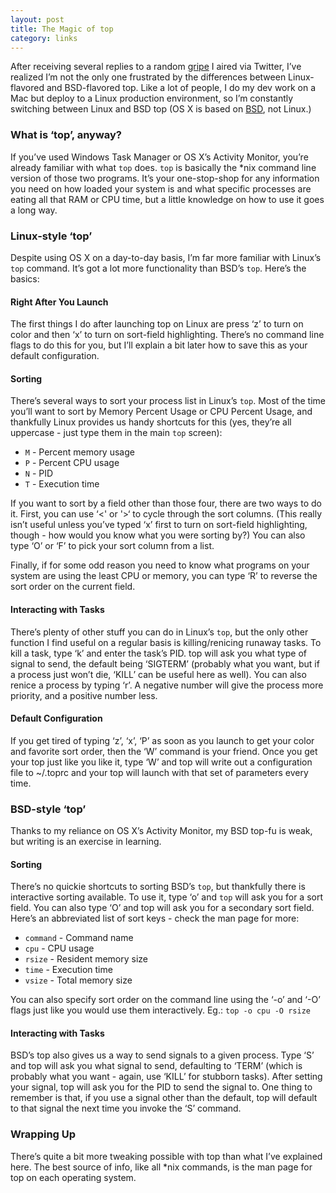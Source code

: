 ```yaml
---
layout: post 
title: The Magic of top
category: links
---
```

After receiving several replies to a random [gripe](http://twitter.com/nmeans/statuses/967509789) I aired via Twitter, I’ve realized I’m not the only one frustrated by the differences between Linux-flavored and BSD-flavored top. Like a lot of people, I do my dev work on a Mac but deploy to a Linux production environment, so I’m constantly switching between Linux and BSD top (OS X is based on [BSD](http://en.wikipedia.org/wiki/Berkeley_Software_Distribution), not Linux.)

### What is ‘top’, anyway?

If you’ve used Windows Task Manager or OS X’s Activity Monitor, you’re already familiar with what `top` does. `top` is basically the *nix command line version of those two programs. It’s your one-stop-shop for any information you need on how loaded your system is and what specific processes are eating all that RAM or CPU time, but a little knowledge on how to use it goes a long way.

### Linux-style ‘top’

Despite using OS X on a day-to-day basis, I’m far more familiar with Linux’s `top` command. It’s got a lot more functionality than BSD’s `top`. Here’s the basics:

#### Right After You Launch

The first things I do after launching top on Linux are press ‘z’ to turn on color and then ‘x’ to turn on sort-field highlighting. There’s no command line flags to do this for you, but I’ll explain a bit later how to save this as your default configuration.

#### Sorting

There’s several ways to sort your process list in Linux’s `top`. Most of the time you’ll want to sort by Memory Percent Usage or CPU Percent Usage, and thankfully Linux provides us handy shortcuts for this (yes, they’re all uppercase - just type them in the main `top` screen):

* `M` - Percent memory usage
* `P` - Percent CPU usage
* `N` - PID
* `T` - Execution time

If you want to sort by a field other than those four, there are two ways to do it. First, you can use ‘<' or '>‘ to cycle through the sort columns. (This really isn’t useful unless you’ve typed ‘x’ first to turn on sort-field highlighting, though - how would you know what you were sorting by?) You can also type ‘O’ or ‘F’ to pick your sort column from a list.

Finally, if for some odd reason you need to know what programs on your system are using the least CPU or memory, you can type ‘R’ to reverse the sort order on the current field.

#### Interacting with Tasks

There’s plenty of other stuff you can do in Linux’s `top`, but the only other function I find useful on a regular basis is killing/renicing runaway tasks. To kill a task, type ‘k’ and enter the task’s PID. top will ask you what type of signal to send, the default being ‘SIGTERM’ (probably what you want, but if a process just won’t die, ‘KILL’ can be useful here as well). You can also renice a process by typing ‘r’. A negative number will give the process more priority, and a positive number less.

#### Default Configuration

If you get tired of typing ‘z’, ‘x’, ‘P’ as soon as you launch to get your color and favorite sort order, then the ‘W’ command is your friend. Once you get your top just like you like it, type ‘W’ and top will write out a configuration file to ~/.toprc and your top will launch with that set of parameters every time.

### BSD-style ‘top’

Thanks to my reliance on OS X’s Activity Monitor, my BSD top-fu is weak, but writing is an exercise in learning.

#### Sorting

There’s no quickie shortcuts to sorting BSD’s `top`, but thankfully there is interactive sorting available. To use it, type ‘o’ and `top` will ask you for a sort field. You can also type ‘O’ and top will ask you for a secondary sort field. Here’s an abbreviated list of sort keys - check the man page for more:

* `command` - Command name
* `cpu` - CPU usage
* `rsize` - Resident memory size
* `time` - Execution time
* `vsize` - Total memory size

You can also specify sort order on the command line using the ‘-o’ and ‘-O’ flags just like you would use them interactively. Eg.: `top -o cpu -O rsize`

#### Interacting with Tasks

BSD’s top also gives us a way to send signals to a given process. Type ‘S’ and top will ask you what signal to send, defaulting to ‘TERM’ (which is probably what you want - again, use ‘KILL’ for stubborn tasks). After setting your signal, top will ask you for the PID to send the signal to. One thing to remember is that, if you use a signal other than the default, top will default to that signal the next time you invoke the ‘S’ command.

### Wrapping Up

There’s quite a bit more tweaking possible with top than what I’ve explained here. The best source of info, like all *nix commands, is the man page for top on each operating system.